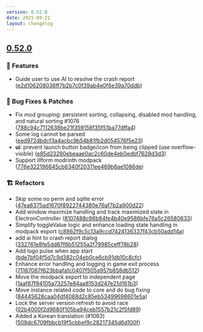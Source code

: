 ```yaml
---
version: 0.52.0
date: 2025-09-21
layout: changelog
---
```

## [0.52.0](#0.52.0)
### 🚀 Features

- Guide user to use AI to resolve the crash report ([e2d106208036ff7b2b7c0f39ab4e0f6e39a70ddb](https://github.com/Voxelum/x-minecraft-launcher/commit/e2d106208036ff7b2b7c0f39ab4e0f6e39a70ddb))
### 🐛 Bug Fixes & Patches

- Fix mod grouping: persistent sorting, collapsing, disabled mod handling, and natural sorting #1076 ([788c94c7112638be21f359158f35f51ba77dffa4](https://github.com/Voxelum/x-minecraft-launcher/commit/788c94c7112638be21f359158f35f51ba77dffa4))
- Some log cannot be parsed ([eed972dbdcf3a4acbc9b54b81fb2d054576f5e23](https://github.com/Voxelum/x-minecraft-launcher/commit/eed972dbdcf3a4acbc9b54b81fb2d054576f5e23))
- **ui**: prevent launch button badge/icon from being clipped (use overflow-visible) ([e85d23260ebeaae0ac2c60de4eb0edbf7628d3d3](https://github.com/Voxelum/x-minecraft-launcher/commit/e85d23260ebeaae0ac2c60de4eb0edbf7628d3d3))
- Support illform modrinth modpack ([776e322196645cb6340f20311ee469b6ae1086de](https://github.com/Voxelum/x-minecraft-launcher/commit/776e322196645cb6340f20311ee469b6ae1086de))
### 🏗️ Refactors

- Skip some no perm and sqlite error ([47ea6375ad1670f8922744380e76af7b2a900d22](https://github.com/Voxelum/x-minecraft-launcher/commit/47ea6375ad1670f8922744380e76af7b2a900d22))
- Add window maximize handling and track maximized state in ElectronController ([8107488c66b84fe4b40e9586bfe76a5c26580633](https://github.com/Voxelum/x-minecraft-launcher/commit/8107488c66b84fe4b40e9586bfe76a5c26580633))
- Simplify toggleValue logic and enhance loading state handling in modpack export ([c8862f9c5c13a9ccd7424136337f43cb50add14a](https://github.com/Voxelum/x-minecraft-launcher/commit/c8862f9c5c13a9ccd7424136337f43cb50add14a))
- add ai hint to crash report dialog ([332761e8fe5dd87f6b51255a2f79985ceff78b28](https://github.com/Voxelum/x-minecraft-launcher/commit/332761e8fe5dd87f6b51255a2f79985ceff78b28))
- Add logo pulse when app start ([bde7bf04f5d7c9d382c04eb0ce6cb91db10c8cfc](https://github.com/Voxelum/x-minecraft-launcher/commit/bde7bf04f5d7c9d382c04eb0ce6cb91db10c8cfc))
- Enhance error handling and logging in game exit process ([71167087f623bbafa1c0407f505a957b858db512](https://github.com/Voxelum/x-minecraft-launcher/commit/71167087f623bbafa1c0407f505a957b858db512))
- Move the modpack export to independent page ([1aaf87f94105a73257e84aa8153d247e21d161b3](https://github.com/Voxelum/x-minecraft-launcher/commit/1aaf87f94105a73257e84aa8153d247e21d161b3))
- Move instance related code to core and do bug fixing ([84445628caa04df4088d2c85eb53499698601e5a](https://github.com/Voxelum/x-minecraft-launcher/commit/84445628caa04df4088d2c85eb53499698601e5a))
- Lock the server version refresh to avoid race ([02b4000f2d9680f105ba94ceb1557b21c2f5fd89](https://github.com/Voxelum/x-minecraft-launcher/commit/02b4000f2d9680f105ba94ceb1557b21c2f5fd89))
- Added a Korean translation (#1063) ([509dc6709fbbcb19f5cbbef9c28217345d6d100f](https://github.com/Voxelum/x-minecraft-launcher/commit/509dc6709fbbcb19f5cbbef9c28217345d6d100f))

